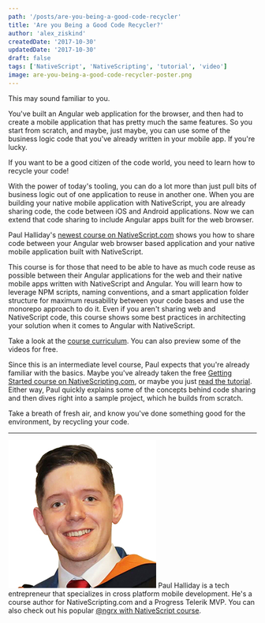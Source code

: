 ```yaml
---
path: '/posts/are-you-being-a-good-code-recycler'
title: 'Are you Being a Good Code Recycler?'
author: 'alex_ziskind'
createdDate: '2017-10-30'
updatedDate: '2017-10-30'
draft: false
tags: ['NativeScript', 'NativeScripting', 'tutorial', 'video']
image: are-you-being-a-good-code-recycler-poster.png
---
```


This may sound familiar to you.

You've built an Angular web application for the browser, and then had to create a mobile application that has pretty much the same features. So you start from scratch, and maybe, just maybe, you can use some of the business logic code that you've already written in your mobile app. If you're lucky.

If you want to be a good citizen of the code world, you need to learn how to recycle your code!

  
With the power of today's tooling, you can do a lot more than just pull bits of business logic out of one application to reuse in another one. When you are building your native mobile application with NativeScript, you are already sharing code, the code between iOS and Android applications. Now we can extend that code sharing to include Angular apps built for the web browser. 

Paul Halliday's [newest course on NativeScript.com](https://nativescripting.com/course/nativescript-with-angular-web-application-conversion) shows you how to share code between your Angular web browser based application and your native mobile application built with NativeScript. 

This course is for those that need to be able to have as much code reuse as possible between their Angular applications for the web and their native mobile apps written with NativeScript and Angular. You will learn how to leverage NPM scripts, naming conventions, and a smart application folder structure for maximum reusability between your code bases and use the monorepo approach to do it. Even if you aren't sharing web and NativeScript code, this course shows some best practices in architecting your solution when it comes to Angular with NativeScript. 

Take a look at the [course curriculum](https://nativescripting.com/course/nativescript-with-angular-web-application-conversion). You can also preview some of the videos for free. 

Since this is an intermediate level course, Paul expects that you're already familiar with the basics. Maybe you've already taken the free [Getting Started course on NativeScripting.com](https://nativescripting.com/course/nativescript-with-angular-getting-started-guide), or maybe you just [read the tutorial](https://docs.nativescript.org/angular/tutorial/ng-chapter-0). Either way, Paul quickly explains some of the concepts behind code sharing and then dives right into a sample project, which he builds from scratch. 

Take a breath of fresh air, and know you've done something good for the environment, by recycling your code.

* * *

![](paul_halliday.png) Paul Halliday is a tech entrepreneur that specializes in cross platform mobile development. He's a course author for NativeScripting.com and a Progress Telerik MVP. You can also check out his popular [@ngrx with NativeScript course](https://nativescripting.com/course/nativescript-with-@ngrx).
  